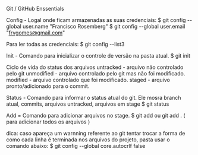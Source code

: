 Git / GitHub Enssentials

Config - Logal onde ficam armazenadas as suas credenciais:
$ git config --global user.name "Francisco Rosemberg"
$ git config --global user.email "frvgomes@gmail.com" 

Para ler todas as credenciais:
$ git config --list3

Init - Comando para inicializar o controle de versão na pasta atual.
$ git init

Ciclo de vida do status dos arquivos
untracked - arquivo não controlado pelo git
unmodified - arquivo controlado pelo git mas não foi modificado.
modified - arquivo controlado que foi modificado.
staged - arquivo pronto/adicionado para o commit.

Status - Comando para informar o status atual do git. Ele mosra branch atual, commits, arquivos 
untracked, arquivos em stage
$ git status
 
Add = Comando para adicionar arquivos no stage. 
$ git add <nome-do-arquivo> ou git add . ( para adicionar todos os arquivos )

dica: caso apareça um warnning referente ao git tentar trocar a forma de como cada linha é terminada nos arquivos do projeto, pasta usar o comando abaixo:
$ git config --global core.autocrlf false
